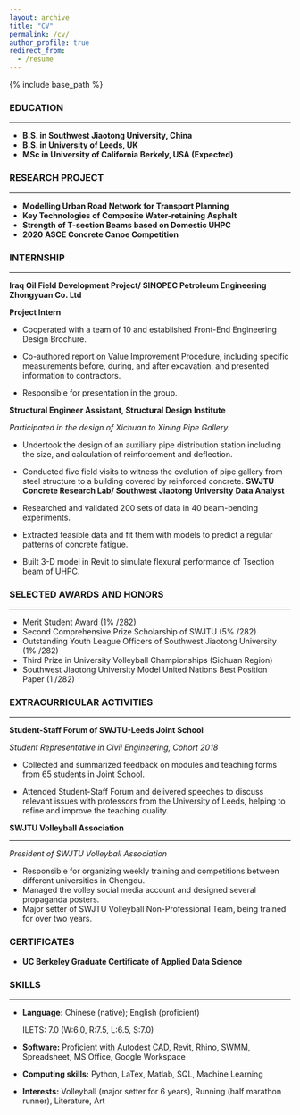 ```yaml
---
layout: archive
title: "CV"
permalink: /cv/
author_profile: true
redirect_from:
  - /resume
---
```


{% include base_path %}

### **EDUCATION**

------

* **B.S. in Southwest Jiaotong University, China**
* **B.S. in University of Leeds, UK**
* **MSc in University of California Berkely, USA (Expected)**



### **RESEARCH PROJECT**

------

* **Modelling Urban Road Network for Transport Planning**
* **Key Technologies of Composite Water-retaining Asphalt**
* **Strength of T-section Beams based on Domestic UHPC**
* **2020 ASCE Concrete Canoe Competition**




### **INTERNSHIP**

------

**Iraq Oil Field Development Project/ SINOPEC Petroleum Engineering Zhongyuan Co. Ltd**

**Project Intern**

* Cooperated with a team of 10 and established Front-End Engineering Design Brochure.

* Co-authored report on Value Improvement Procedure, including specific measurements before, during, and after excavation, and presented information to contractors.

* Responsible for presentation in the group.

**Structural Engineer Assistant, Structural Design Institute**

*Participated in the design of Xichuan to Xining Pipe Gallery.*

* Undertook the design of an auxiliary pipe distribution station including the size, and calculation of reinforcement and deflection.

* Conducted five field visits to witness the evolution of pipe gallery from steel structure to a building covered by reinforced concrete.
**SWJTU Concrete Research Lab/ Southwest Jiaotong University**
**Data Analyst**
* Researched and validated 200 sets of data in 40 beam-bending experiments.
* Extracted feasible data and fit them with models to predict a regular patterns of concrete fatigue.
* Built 3-D model in Revit to simulate flexural performance of Tsection beam of UHPC.


### SELECTED AWARDS AND HONORS

------

* Merit Student Award (1% /282)
* Second Comprehensive Prize Scholarship of SWJTU (5% /282)
* Outstanding Youth League Officers of Southwest Jiaotong University (1% /282) 
* Third Prize in University Volleyball Championships (Sichuan Region)
* Southwest Jiaotong University Model United Nations Best Position Paper (1 /282)



### EXTRACURRICULAR ACTIVITIES

------

**Student-Staff Forum of SWJTU-Leeds Joint School**

*Student Representative in Civil Engineering, Cohort 2018*

* Collected and summarized feedback on modules and teaching forms from 65 students in Joint School.

* Attended Student-Staff Forum and delivered speeches to discuss relevant issues with professors from the University of Leeds, helping to refine and improve the teaching quality.



**SWJTU Volleyball Association**

------

*President of SWJTU Volleyball Association* 
* Responsible for organizing weekly training and competitions between different universities in Chengdu.
* Managed the volley social media account and designed several propaganda posters.
* Major setter of SWJTU Volleyball Non-Professional Team, being trained for over two years.

### CERTIFICATES
* **UC Berkeley Graduate Certificate of Applied Data Science**

### SKILLS

------

* **Language:** Chinese (native); English (proficient)

  ILETS: 7.0 (W:6.0, R:7.5, L:6.5, S:7.0)

* **Software:** Proficient with Autodest CAD, Revit, Rhino, SWMM, Spreadsheet, MS Office, Google Workspace

* **Computing skills:** Python, LaTex, Matlab, SQL, Machine Learning

* **Interests:** Volleyball (major setter for 6 years), Running (half marathon runner), Literature, Art


